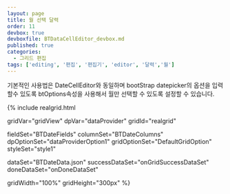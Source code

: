 ```yaml
---
layout: page
title: 월 선택 달력
order: 11
devbox: true
devboxfile: BTDataCellEditor_devbox.md
published: true
categories:
  - 그리드 편집
tags: ['editing', '편집', '편집기', 'editor', '달력','월']
---
```


기본적인 사용법은 DateCellEditor와 동일하며 bootStrap datepicker의 옵션을 입력할수 있도록 btOptions속성을 사용해서 월만 선택할 수 있도록 설정할 수 있습니다.

<script type="text/javascript" src="/lib/bootstrap/bootstrap-datepicker.js"></script>
<script type="text/javascript" src="/lib/bootstrap/bootstrap-datepicker.ko.min.js"></script>
<link rel="stylesheet" type="text/css" href="/lib/css/bootstrap-datepicker.css">
<script>
  var onGridSuccessDataSet = function(data, textStatus, jqXHR) {
    dataProvider.setRows(data);
    var btOptions1 = {
        startView: 1,
        minViewMode: 1,
        todayBtn: "linked",
        language: "kr",
        todayHighlight: true,
        language:"ko"
    }
    gridView.setColumnProperty("OrderDate","editor",{type:"btdate", btOptions:btOptions1, datetimeFormat:"yyyy-MM", textReadOnly:true})
  }
  var onDoneDataSet = function() {
  }
</script>

{% include realgrid.html

  gridVar="gridView"
  dpVar="dataProvider"
  gridId="realgrid"

  fieldSet="BTDateFields"
  columnSet="BTDateColumns"
  dpOptionSet="dataProviderOption1"
  gridOptionSet="DefaultGridOption"
  styleSet="style1"

  dataSet="BTDateData.json"
  successDataSet="onGridSuccessDataSet"
  doneDataSet="onDoneDataSet"

  gridWidth="100%"
  gridHeight="300px" %}